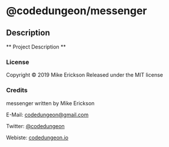 # @codedungeon/messenger

## Description

** Project Description **

### License

Copyright &copy; 2019 Mike Erickson
Released under the MIT license

### Credits

messenger written by Mike Erickson

E-Mail: [codedungeon@gmail.com](mailto:codedungeon@gmail.com)

Twitter: [@codedungeon](http://twitter.com/codedungeon)

Webiste: [codedungeon.io](http://codedungeon.io)
